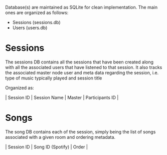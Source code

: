 Database(s) are maintained as SQLite for clean implementation. The main
ones are organized as follows:

- Sessions (sessions.db)
- Users    (users.db)

# Sessions
The sessions DB contains all the sessions that have been created along with
all the associated users that have listened to that session. It also tracks
the associated master node user and meta data regarding the session, i.e.
type of music typically played and session title

Organized as:

| Session ID | Session Name | Master | Participants ID | 

# Songs
The song DB contains each of the session, simply being the list of songs
associated with a given room and ordering metadata.

| Session ID | Song ID (Spotify) | Order |